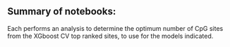 ## Summary of notebooks:


Each performs an analysis to determine the optimum number of CpG sites from the XGboost CV top ranked sites, to use for the models indicated.


